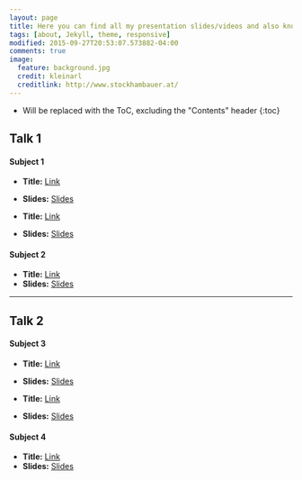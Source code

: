 ```yaml
---
layout: page
title: Here you can find all my presentation slides/videos and also know where you can find me in the future.
tags: [about, Jekyll, theme, responsive]
modified: 2015-09-27T20:53:07.573882-04:00
comments: true
image:
  feature: background.jpg
  credit: kleinarl
  creditlink: http://www.stockhambauer.at/
---
```


* Will be replaced with the ToC, excluding the "Contents" header
{:toc}


## Talk 1

#### Subject 1

- **Title:** [Link](https://truongdam/github.io)
- **Slides:** [Slides](https://truongdam/github.io)

- **Title:** [Link](https://truongdam/github.io)
- **Slides:** [Slides](https://truongdam/github.io)

#### Subject 2

- **Title:** [Link](https://truongdam/github.io)
- **Slides:** [Slides](https://truongdam/github.io)

<hr>

## Talk 2

#### Subject 3

- **Title:** [Link](https://truongdam/github.io)
- **Slides:** [Slides](https://truongdam/github.io)

- **Title:** [Link](https://truongdam/github.io)
- **Slides:** [Slides](https://truongdam/github.io)

#### Subject 4

- **Title:** [Link](https://truongdam/github.io)
- **Slides:** [Slides](https://truongdam/github.io)

